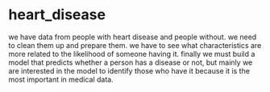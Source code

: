# heart_disease


we have data from people with heart disease and people without. we need to clean them up and prepare them. 
we have to see what characteristics are more related to the likelihood of someone having it.
finally we must build a model that predicts whether a person has a disease or not, but mainly we are interested in the model to identify those who have it because it is the most important in medical data.
